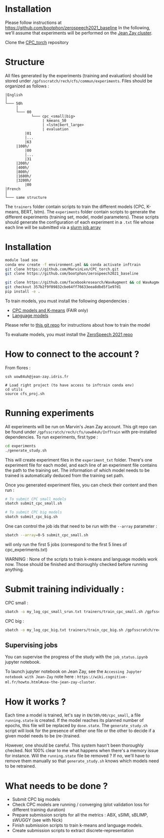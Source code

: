 # Installation

Please follow instructions at https://github.com/bootphon/zerospeech2021_baseline
In the following, we'll assume that experiments will be performed on the [Jean Zay cluster](http://www.idris.fr/annonces/annonce-jean-zay-eng.html). 

Clone the [CPC_torch](https://github.com/MarvinLvn/CPC_torch/blob/master/cpc/train.py) repository
# Structure

All files generated by the experiments (training and evaluation) should be stored under `/gpfsscratch/rech/cfs/commun/experiments`.
Files should be organized as follows : 

```
|English
│ 
└─── 50h
     │ 
     └─── 00
            └─── cpc_<small|big>
                 | kmeans_50 
                 | <lstm|bert_large>
                 | evaluation
         |01
         |...
         |63
     |100h/
         |00
         |...
         |31
     |200h/
     |400h/
     |800h/
     |1600h/
     |3200h/
         |00
|French
│ 
└─── same structure
```

The `trainers` folder contain scripts to train the different models (CPC, K-means, BERT, lstm).
The `experiments` folder contain scripts to generate the different experiments (training set, model, model parameters). These scripts should generate the configuration of each experiment in a `.txt` file whose each line will be submitted via a [slurm job array](http://www.idris.fr/jean-zay/cpu/jean-zay-cpu-exec_jobarray.html)

# Installation

```bash
module load sox
conda env create -f environment.yml && conda activate inftrain
git clone https://github.com/MarvinLvn/CPC_torch.git
git clone https://github.com/bootphon/zerospeech2021_baseline

git clone https://github.com/facebookresearch/WavAugment && cd WavAugment
git checkout 357b2f9f09832cbe64ff76633eea8dbd5f1e97d1
pip install -e .
```

To train models, you must install the following dependencies : 

- [CPC models and K-means](https://github.com/fairinternal/CPC_torch) (FAIR only)
- [Language models](https://github.com/pytorch/fairseq)

Please refer to [this git repo](https://github.com/bootphon/zerospeech2021_baseline) for instructions about how to train the model

To evaluate models, you must install the [ZeroSpeech 2021 repo](https://github.com/bootphon/zerospeech2021)

# How to connect to the account ?

From flores :

```angular2html
ssh uow84uh@jean-zay.idris.fr

# Load right project (to have access to inftrain conda env)
cd utils 
source cfs_proj.sh
```

# Running experiments

All experiments will be run on Marvin's Jean Zay account. This git repo can be found under `/gpfsscratch/rech/cfs/uow84uh/InfTrain` with pre-installed dependencies.
To run experiments, first type :

```bash
cd experiments
./generate_study.sh
```

This will create experiment files in the `experiment_txt` folder. 
There's one experiment file for each model, and each line of an experiment file contains the path to the training set.
The information of which model needs to be trained is automatically deduced from the training set path.

Once you generated experiment files, you can check their content and then run :

```bash
# To submit CPC small models
sbatch submit_cpc_small.sh

# To submit CPC big models
sbatch submit_cpc_big.sh
```

One can control the job ids that need to be run with the `--array` parameter :

```bash
sbatch --array=0-5 submit_cpc_small.sh
```

will only run the first 5 jobs (correspond to the first 5 lines of cpc_experiments.txt)

WARNING : None of the scripts to train k-means and language models work now. 
Those should be finished and thoroughly checked before running anything.

# Submit training individually :

CPC small : 

```bash
sbatch -o my_log_cpc_small_srun.txt trainers/train_cpc_small.sh /gpfsscratch/rech/cfs/commun/families/EN/50h/00
```

CPC big :

```bash
sbatch -o my_log_cpc_big.txt trainers/train_cpc_big.sh /gpfsscratch/rech/cfs/commun/families/EN/3200h/00
```

## Supervising jobs

You can supervise the progress of the study with the `job_status.ipynb` jupyter notebook.

To launch jupyter notebook on Jean Zay, see the `Accessing Jupyter notebook with Jean-Zay` note here : `https://wiki.cognitive-ml.fr/howto.html#use-the-jean-zay-cluster`.


# How it works ?

Each time a model is trained, let's say in `EN/50h/00/cpc_small`, a file `running.state` is created.
If the model reaches its planned number of epochs, this file will be replaced by `done.state`.
The `generate_study.sh` script will look for the presence of either one file or the other to decide if a given model needs to be (re-)trained.

However, one should be careful. This system hasn't been thoroughly checked. Not 100% clear to me what happens when there's a memory issue for instance.
Will the `running.state` file be removed ? If no, we'll have to remove them manually so that `generate_study.sh` knows which models need to be retrained.

# What needs to be done ?
- Submit CPC big models
- Check CPC models are running / converging (plot validation loss for different training duration)
- Prepare submission scripts for all the metrics : ABX, sSIMI, sBLIMP, sWUGGY (see with Nick)
- Finish submission scripts to train k-means and language models.
- Create submission scripts to extract discrete-representation
